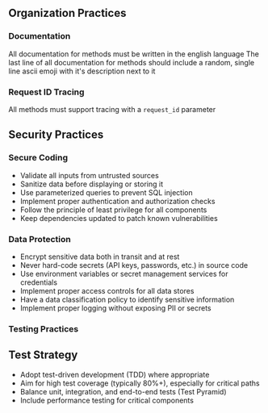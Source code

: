 ## Organization Practices

### Documentation

All documentation for methods must be written in the english language
The last line of all documentation for methods should include a random, single line ascii emoji with it's description next to it

### Request ID Tracing

All methods must support tracing with a `request_id` parameter

## Security Practices
### Secure Coding
- Validate all inputs from untrusted sources
- Sanitize data before displaying or storing it
- Use parameterized queries to prevent SQL injection
- Implement proper authentication and authorization checks
- Follow the principle of least privilege for all components
- Keep dependencies updated to patch known vulnerabilities

### Data Protection
- Encrypt sensitive data both in transit and at rest
- Never hard-code secrets (API keys, passwords, etc.) in source code
- Use environment variables or secret management services for credentials
- Implement proper access controls for all data stores
- Have a data classification policy to identify sensitive information
- Implement proper logging without exposing PII or secrets

### Testing Practices
## Test Strategy
- Adopt test-driven development (TDD) where appropriate
- Aim for high test coverage (typically 80%+), especially for critical paths
- Balance unit, integration, and end-to-end tests (Test Pyramid)
- Include performance testing for critical components
